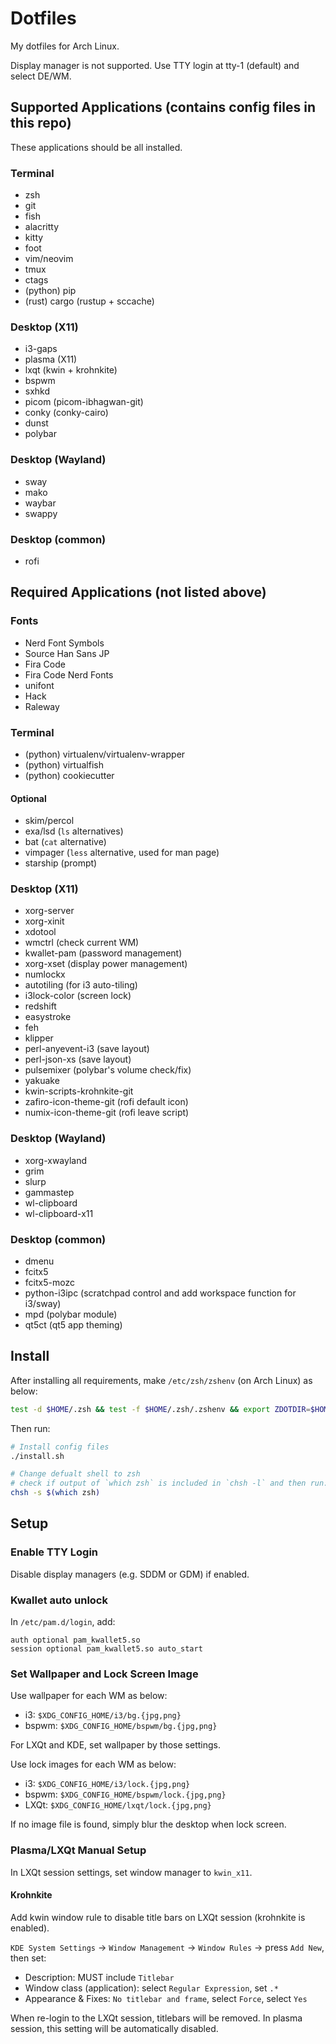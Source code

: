 # Dotfiles

My dotfiles for Arch Linux.

Display manager is not supported.
Use TTY login at tty-1 (default) and select DE/WM.

## Supported Applications (contains config files in this repo)

These applications should be all installed.

### Terminal

- zsh
- git
- fish
- alacritty
- kitty
- foot
- vim/neovim
- tmux
- ctags
- (python) pip
- (rust) cargo (rustup + sccache)

### Desktop (X11)

- i3-gaps
- plasma (X11)
- lxqt (kwin + krohnkite)
- bspwm
- sxhkd
- picom (picom-ibhagwan-git)
- conky (conky-cairo)
- dunst
- polybar

### Desktop (Wayland)

- sway
- mako
- waybar
- swappy

### Desktop (common)

- rofi

## Required Applications (not listed above)

### Fonts

- Nerd Font Symbols
- Source Han Sans JP
- Fira Code
- Fira Code Nerd Fonts
- unifont
- Hack
- Raleway

### Terminal

- (python) virtualenv/virtualenv-wrapper
- (python) virtualfish
- (python) cookiecutter

#### Optional

- skim/percol
- exa/lsd (`ls` alternatives)
- bat (`cat` alternative)
- vimpager (`less` alternative, used for man page)
- starship (prompt)

### Desktop (X11)

- xorg-server
- xorg-xinit
- xdotool
- wmctrl (check current WM)
- kwallet-pam (password management)
- xorg-xset (display power management)
- numlockx
- autotiling (for i3 auto-tiling)
- i3lock-color (screen lock)
- redshift
- easystroke
- feh
- klipper
- perl-anyevent-i3 (save layout)
- perl-json-xs (save layout)
- pulsemixer (polybar's volume check/fix)
- yakuake
- kwin-scripts-krohnkite-git
- zafiro-icon-theme-git (rofi default icon)
- numix-icon-theme-git (rofi leave script)

### Desktop (Wayland)

- xorg-xwayland
- grim
- slurp
- gammastep
- wl-clipboard
- wl-clipboard-x11

### Desktop (common)

- dmenu
- fcitx5
- fcitx5-mozc
- python-i3ipc (scratchpad control and add workspace function for i3/sway)
- mpd (polybar module)
- qt5ct (qt5 app theming)

## Install

After installing all requirements, make `/etc/zsh/zshenv` (on Arch Linux) as below:

```zsh
test -d $HOME/.zsh && test -f $HOME/.zsh/.zshenv && export ZDOTDIR=$HOME/.zsh
```

Then run:

```sh
# Install config files
./install.sh

# Change defualt shell to zsh
# check if output of `which zsh` is included in `chsh -l` and then run:
chsh -s $(which zsh)
```

## Setup

### Enable TTY Login

Disable display managers (e.g. SDDM or GDM) if enabled.

### Kwallet auto unlock

In `/etc/pam.d/login`, add:

```
auth optional pam_kwallet5.so
session optional pam_kwallet5.so auto_start
```

### Set Wallpaper and Lock Screen Image

Use wallpaper for each WM as below:

- i3: `$XDG_CONFIG_HOME/i3/bg.{jpg,png}`
- bspwm: `$XDG_CONFIG_HOME/bspwm/bg.{jpg,png}`

For LXQt and KDE, set wallpaper by those settings.

Use lock images for each WM as below:

- i3: `$XDG_CONFIG_HOME/i3/lock.{jpg,png}`
- bspwm: `$XDG_CONFIG_HOME/bspwm/lock.{jpg,png}`
- LXQt: `$XDG_CONFIG_HOME/lxqt/lock.{jpg,png}`

If no image file is found, simply blur the desktop when lock screen.

### Plasma/LXQt Manual Setup

In LXQt session settings, set window manager to `kwin_x11`.

#### Krohnkite

Add kwin window rule to disable title bars on LXQt session (krohnkite is enabled).

`KDE System Settings` -> `Window Management` -> `Window Rules` -> press `Add New`, then set:

- Description: MUST include `Titlebar`
- Window class (application): select `Regular Expression`, set `.*`
- Appearance & Fixes: `No titlebar and frame`, select `Force`, select `Yes`

When re-login to the LXQt session, titlebars will be removed.
In plasma session, this setting will be automatically disabled.

